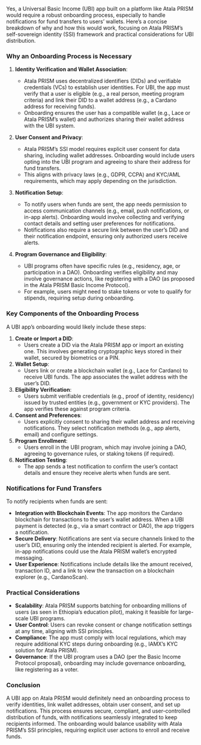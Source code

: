 Yes, a Universal Basic Income (UBI) app built on a platform like Atala PRISM would require a robust onboarding process, especially to handle notifications for fund transfers to users’ wallets. Here’s a concise breakdown of why and how this would work, focusing on Atala PRISM’s self-sovereign identity (SSI) framework and practical considerations for UBI distribution.

### Why an Onboarding Process is Necessary
1. **Identity Verification and Wallet Association**:
   - Atala PRISM uses decentralized identifiers (DIDs) and verifiable credentials (VCs) to establish user identities. For UBI, the app must verify that a user is eligible (e.g., a real person, meeting program criteria) and link their DID to a wallet address (e.g., a Cardano address for receiving funds).
   - Onboarding ensures the user has a compatible wallet (e.g., Lace or Atala PRISM’s wallet) and authorizes sharing their wallet address with the UBI system.

2. **User Consent and Privacy**:
   - Atala PRISM’s SSI model requires explicit user consent for data sharing, including wallet addresses. Onboarding would include users opting into the UBI program and agreeing to share their address for fund transfers.
   - This aligns with privacy laws (e.g., GDPR, CCPA) and KYC/AML requirements, which may apply depending on the jurisdiction.

3. **Notification Setup**:
   - To notify users when funds are sent, the app needs permission to access communication channels (e.g., email, push notifications, or in-app alerts). Onboarding would involve collecting and verifying contact details and setting user preferences for notifications.
   - Notifications also require a secure link between the user’s DID and their notification endpoint, ensuring only authorized users receive alerts.

4. **Program Governance and Eligibility**:
   - UBI programs often have specific rules (e.g., residency, age, or participation in a DAO). Onboarding verifies eligibility and may involve governance actions, like registering with a DAO (as proposed in the Atala PRISM Basic Income Protocol).
   - For example, users might need to stake tokens or vote to qualify for stipends, requiring setup during onboarding.

### Key Components of the Onboarding Process
A UBI app’s onboarding would likely include these steps:
1. **Create or Import a DID**:
   - Users create a DID via the Atala PRISM app or import an existing one. This involves generating cryptographic keys stored in their wallet, secured by biometrics or a PIN.
2. **Wallet Setup**:
   - Users link or create a blockchain wallet (e.g., Lace for Cardano) to receive UBI funds. The app associates the wallet address with the user’s DID.
3. **Eligibility Verification**:
   - Users submit verifiable credentials (e.g., proof of identity, residency) issued by trusted entities (e.g., government or KYC providers). The app verifies these against program criteria.
4. **Consent and Preferences**:
   - Users explicitly consent to sharing their wallet address and receiving notifications. They select notification methods (e.g., app alerts, email) and configure settings.
5. **Program Enrollment**:
   - Users enroll in the UBI program, which may involve joining a DAO, agreeing to governance rules, or staking tokens (if required).
6. **Notification Testing**:
   - The app sends a test notification to confirm the user’s contact details and ensure they receive alerts when funds are sent.

### Notifications for Fund Transfers
To notify recipients when funds are sent:
- **Integration with Blockchain Events**: The app monitors the Cardano blockchain for transactions to the user’s wallet address. When a UBI payment is detected (e.g., via a smart contract or DAO), the app triggers a notification.
- **Secure Delivery**: Notifications are sent via secure channels linked to the user’s DID, ensuring only the intended recipient is alerted. For example, in-app notifications could use the Atala PRISM wallet’s encrypted messaging.
- **User Experience**: Notifications include details like the amount received, transaction ID, and a link to view the transaction on a blockchain explorer (e.g., CardanoScan).

### Practical Considerations
- **Scalability**: Atala PRISM supports batching for onboarding millions of users (as seen in Ethiopia’s education pilot), making it feasible for large-scale UBI programs.
- **User Control**: Users can revoke consent or change notification settings at any time, aligning with SSI principles.
- **Compliance**: The app must comply with local regulations, which may require additional KYC steps during onboarding (e.g., IAMX’s KYC solution for Atala PRISM).
- **Governance**: If the UBI program uses a DAO (per the Basic Income Protocol proposal), onboarding may include governance onboarding, like registering as a voter.

### Conclusion
A UBI app on Atala PRISM would definitely need an onboarding process to verify identities, link wallet addresses, obtain user consent, and set up notifications. This process ensures secure, compliant, and user-controlled distribution of funds, with notifications seamlessly integrated to keep recipients informed. The onboarding would balance usability with Atala PRISM’s SSI principles, requiring explicit user actions to enroll and receive funds.
